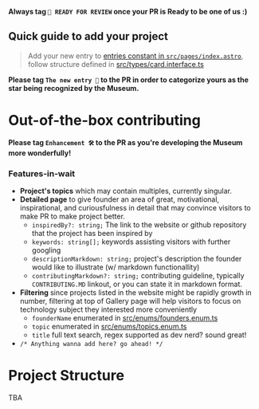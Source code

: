 **Always tag `🚀 READY FOR REVIEW` once your PR is Ready to be one of us :)**

## Quick guide to add your project

> Add your new entry to [entries constant in `src/pages/index.astro`](src/pages/index.astro#13),
> <br /> follow structure defined in [src/types/card.interface.ts](src/types/card.interface.ts)

**Please tag `The new entry 💫` to the PR in order to categorize yours as the star being recognized by the Museum.**

# Out-of-the-box contributing

**Please tag `Enhancement 🛠` to the PR as you're developing the Museum more wonderfully!**

### Features-in-wait

- **Project's topics** which may contain multiples, currently singular.
- **Detailed page** to give founder an area of great, motivational, inspirational, and curiousfulness in detail that may convince visitors to make PR to make project better.
  - `inspiredBy?: string;` The link to the website or github repository that the project has been inspired by
  - `keywords: string[];` keywords assisting visitors with further googling
  - `descriptionMarkdown: string;` project's description the founder would like to illustrate (w/ markdown functionallity)
  - `contributingMarkdown?: string;` contributing guideline, typically `CONTRIBUTING.MD` linkout, or you can state it in markdown format.
- **Filtering** since projects listed in the website might be rapidly growth in number, filtering at top of Gallery page will help visitors to focus on technology subject they interested more conveniently
  - `founderName` enumerated in [src/enums/founders.enum.ts](src/enums/founders.enum.ts)
  - `topic` enumerated in [src/enums/topics.enum.ts](src/enums/topics.enum.ts)
  - `title` full text search, regex supported as dev nerd? sound great!
- `/* Anything wanna add here? go ahead! */`

# Project Structure

TBA
